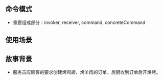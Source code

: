 
## 命令模式
- 重要组成部分：invoker, receiver, command, concreteCommand

## 使用场景

## 故事背景
- 服务员应顾客的要求创建烤鸡翅、烤羊肉的订单，后厨收到订单后开烘烤。